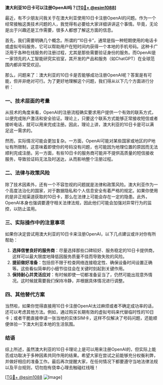 **澳大利亚10日卡可以注册OpenAI吗？[[TG💪+ @esim1088](https://t.me/s/esim1088)]**

最近，有不少朋友问我关于在澳大利亚使用10日卡注册OpenAI的问题。作为一个经常接触这类技术问题的人，我觉得有必要给大家详细讲讲这个事情。毕竟，无论是出于兴趣还是工作需要，很多人都想了解这方面的信息。

首先，我们需要明确几个概念。所谓的“10日卡”，通常是指一种短期使用的电话卡或虚拟号码服务，它可以帮助用户在短时间内获得一个本地的手机号码。这种卡广泛用于各种在线服务的注册过程，尤其是那些需要验证身份的服务。而OpenAI是一家领先的人工智能研究实验室，其开发的产品和服务（如ChatGPT）在全球范围内都非常受欢迎。

那么，问题来了：澳大利亚的10日卡是否能够成功注册OpenAI呢？答案是有可能，但并非绝对可行。为了更好地理解这个问题，我们得从以下几个方面进行分析：

### 一、技术层面的考量

从技术的角度来看，OpenAI的注册流程确实要求用户提供一个有效的联系方式，以便完成账户激活和安全验证。理论上，只要这个联系方式能够正常接收短信或者接听电话，就可以用来完成注册。因此，理论上讲，澳大利亚的10日卡是可以满足这一需求的。

然而，实际情况可能会更加复杂。一方面，OpenAI可能对某些国家或地区的IP地址有所限制，这意味着即使你的号码没有问题，也可能因为地理位置的原因而无法顺利完成注册。另一方面，有些10日卡的服务商可能并不提供高质量的短信接收服务，导致验证码无法及时送达，从而影响整个注册过程。

### 二、法律与政策风险

除了技术因素外，还有一个不容忽视的问题就是法律和政策风险。澳大利亚作为一个高度法治化的国家，对于数据隐私和个人信息安全有着严格的规定。如果你使用的是非正规渠道获取的10日卡，那么在法律上可能会存在一定的隐患。此外，OpenAI本身也强调要遵守相关法律法规，因此他们可能会加强对异常行为的监控，以防止滥用。

### 三、实际操作中的注意事项

如果你决定尝试用澳大利亚的10日卡来注册OpenAI，以下几点建议或许对你有所帮助：

1. **选择信誉良好的服务商**：尽量选择那些口碑较好、服务稳定的10日卡提供商，这样可以最大限度地降低因服务质量不佳而导致失败的风险。
2. **提前做好准备**：包括但不限于检查网络连接稳定性、确保设备时间设置正确等。这些看似简单的小细节往往会在关键时刻起到关键作用。
3. **保持耐心并灵活应对**：有时候即使一切都准备妥当了，仍然可能出现意外情况。这时候就需要我们保持冷静，并根据具体情况进行调整。

### 四、其他替代方案

当然啦，如果你觉得直接用10日卡注册OpenAI太过麻烦或者不确定成功率的话，还可以考虑其他方法。例如，通过购买长期有效的虚拟号码来代替临时性的10日卡；或者干脆直接申请一张当地的实体SIM卡，这样不仅解决了号码问题，还能顺便体验一下澳大利亚本地的生活氛围。

### 结语

综上所述，虽然澳大利亚的10日卡理论上是可以用来注册OpenAI的，但实际上能否成功取决于多种因素共同作用的结果。希望大家在尝试之前能够充分权衡利弊，并做好相应的准备工作。最后再次提醒大家，在任何情况下都要遵守当地法律法规以及平台规则，切勿抱有侥幸心理去触碰红线哦！

[[TG💪+ @esim1088](https://t.me/s/esim1088) ![Image](https://i.postimg.cc/4NQfJmqS/Snipaste-2025-05-13-00-14-12.png)]